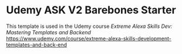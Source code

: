 # Udemy ASK V2 Barebones Starter

This template is used in the Udemy course *Extreme Alexa Skills Dev: Mastering Templates and Backend*
https://www.udemy.com/course/extreme-alexa-skills-development-templates-and-back-end








